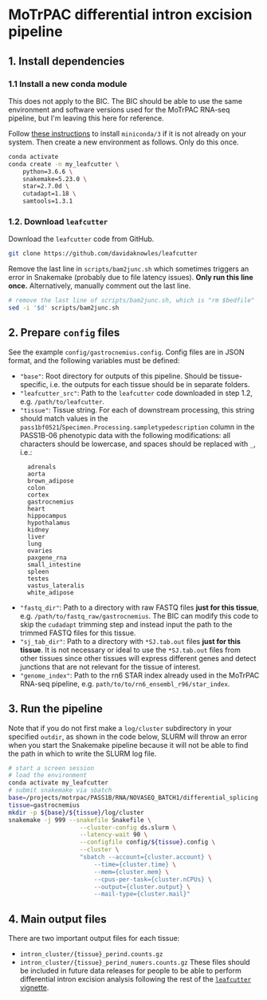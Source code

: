 # MoTrPAC differential intron excision pipeline

## 1. Install dependencies  

### 1.1 Install a new conda module  
This does not apply to the BIC. The BIC should be able to use the same environment and software versions used for the MoTrPAC RNA-seq pipeline, but I'm leaving this here for reference.  

Follow [these instructions](https://conda.io/projects/conda/en/latest/user-guide/install/linux.html) to install `miniconda/3` if it is not already on your system. Then create a new environment as follows. Only do this once.  
```bash
conda activate
conda create -n my_leafcutter \
	python=3.6.6 \
    snakemake=5.23.0 \
    star=2.7.0d \
    cutadapt=1.18 \
    samtools=1.3.1 
```

### 1.2. Download `leafcutter`
Download the `leafcutter` code from GitHub.  
```bash
git clone https://github.com/davidaknowles/leafcutter
```
Remove the last line in `scripts/bam2junc.sh` which sometimes triggers an error in Snakemake (probably due to file latency issues). **Only run this line once.** Alternatively, manually comment out the last line.  
```bash
# remove the last line of scripts/bam2junc.sh, which is "rm $bedfile"
sed -i '$d' scripts/bam2junc.sh 
```

## 2. Prepare `config` files 
See the example `config/gastrocnemius.config`. Config files are in JSON format, and the following variables must be defined:  
- `"base"`: Root directory for outputs of this pipeline. Should be tissue-specific, i.e. the outputs for each tissue should be in separate folders.  
- `"leafcutter_src"`: Path to the `leafcutter` code downloaded in step 1.2, e.g. `/path/to/leafcutter`.  
- `"tissue"`: Tissue string. For each of downstream processing, this string should match values in the `pass1bf0521`/`Specimen.Processing.sampletypedescription` column in the PASS1B-06 phenotypic data with the following modifications: all characters should be lowercase, and spaces should be replaced with `_`, i.e.:
  ```
	adrenals
	aorta
	brown_adipose
	colon
	cortex
	gastrocnemius
	heart
	hippocampus
	hypothalamus
	kidney
	liver
	lung
	ovaries
	paxgene_rna
	small_intestine
	spleen
	testes
	vastus_lateralis
	white_adipose
  ```
- `"fastq_dir"`: Path to a directory with raw FASTQ files **just for this tissue**, e.g. `/path/to/fastq_raw/gastrocnemius`. The BIC can modify this code to skip the `cudadapt` trimming step and instead input the path to the trimmed FASTQ files for this tissue.  
- `"sj_tab_dir"`: Path to a directory with `*SJ.tab.out` files **just for this tissue**. It is not necessary or ideal to use the `*SJ.tab.out` files from other tissues since other tissues will express different genes and detect junctions that are not relevant for the tissue of interest.  
- `"genome_index"`: Path to the rn6 STAR index already used in the MoTrPAC RNA-seq pipeline, e.g. `path/to/to/rn6_ensembl_r96/star_index`.  

## 3. Run the pipeline  
Note that if you do not first make a `log/cluster` subdirectory in your specified `outdir`, as shown in the code below, SLURM will throw an error when you start the Snakemake pipeline because it will not be able to find the path in which to write the SLURM log file. 
```bash
# start a screen session
# load the environment
conda activate my_leafcutter 
# submit snakemake via sbatch 
base=/projects/motrpac/PASS1B/RNA/NOVASEQ_BATCH1/differential_splicing
tissue=gastrocnemius
mkdir -p ${base}/${tissue}/log/cluster
snakemake -j 999 --snakefile Snakefile \
					--cluster-config ds.slurm \
					--latency-wait 90 \
					--configfile config/${tissue}.config \
					--cluster \
					"sbatch --account={cluster.account} \
						--time={cluster.time} \
						--mem={cluster.mem} \
						--cpus-per-task={cluster.nCPUs} \
						--output={cluster.output} \
						--mail-type={cluster.mail}"
```

## 4. Main output files
There are two important output files for each tissue:
- `intron_cluster/{tissue}_perind.counts.gz`
- `intron_cluster/{tissue}_perind_numers.counts.gz`
These files should be included in future data releases for people to be able to perform differential intron excision analysis following the rest of the [`leafcutter` vignette](https://davidaknowles.github.io/leafcutter/articles/Usage.html#step-3--differential-intron-excision-analysis).
